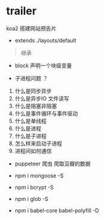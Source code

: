 # trailer
koa2 搭建网站预告片

- extends ./layouts/default 
> 继承

- block 声明一个块级变量


- 子进程问题 ？
1. 什么是同步异步
2. 什么是异步IO  文件读写
3. 什么是阻塞非阻塞
4. 什么是事件循环与事件驱动
5. 什么是单线程
6. 什么是进程
7. 什么是子进程
8. 怎么样来启动子进程
9. 进程间如何通信

- puppeteer 爬虫 爬取豆瓣的数据

- npm i mongoose -S
- npm i bcrypt -S
- npm i glob -S
- npm i babel-core babel-polyfill -D